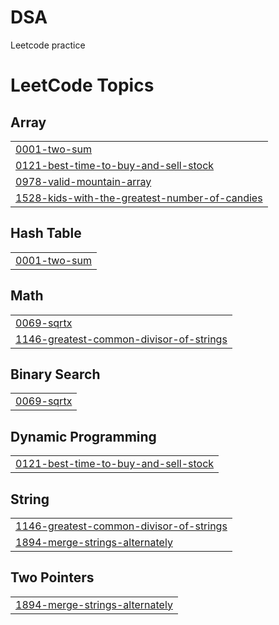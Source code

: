 # DSA
Leetcode practice

<!---LeetCode Topics Start-->
# LeetCode Topics
## Array
|  |
| ------- |
| [0001-two-sum](https://github.com/N1ghtH0wk/DSA/tree/master/0001-two-sum) |
| [0121-best-time-to-buy-and-sell-stock](https://github.com/N1ghtH0wk/DSA/tree/master/0121-best-time-to-buy-and-sell-stock) |
| [0978-valid-mountain-array](https://github.com/N1ghtH0wk/DSA/tree/master/0978-valid-mountain-array) |
| [1528-kids-with-the-greatest-number-of-candies](https://github.com/N1ghtH0wk/DSA/tree/master/1528-kids-with-the-greatest-number-of-candies) |
## Hash Table
|  |
| ------- |
| [0001-two-sum](https://github.com/N1ghtH0wk/DSA/tree/master/0001-two-sum) |
## Math
|  |
| ------- |
| [0069-sqrtx](https://github.com/N1ghtH0wk/DSA/tree/master/0069-sqrtx) |
| [1146-greatest-common-divisor-of-strings](https://github.com/N1ghtH0wk/DSA/tree/master/1146-greatest-common-divisor-of-strings) |
## Binary Search
|  |
| ------- |
| [0069-sqrtx](https://github.com/N1ghtH0wk/DSA/tree/master/0069-sqrtx) |
## Dynamic Programming
|  |
| ------- |
| [0121-best-time-to-buy-and-sell-stock](https://github.com/N1ghtH0wk/DSA/tree/master/0121-best-time-to-buy-and-sell-stock) |
## String
|  |
| ------- |
| [1146-greatest-common-divisor-of-strings](https://github.com/N1ghtH0wk/DSA/tree/master/1146-greatest-common-divisor-of-strings) |
| [1894-merge-strings-alternately](https://github.com/N1ghtH0wk/DSA/tree/master/1894-merge-strings-alternately) |
## Two Pointers
|  |
| ------- |
| [1894-merge-strings-alternately](https://github.com/N1ghtH0wk/DSA/tree/master/1894-merge-strings-alternately) |
<!---LeetCode Topics End-->